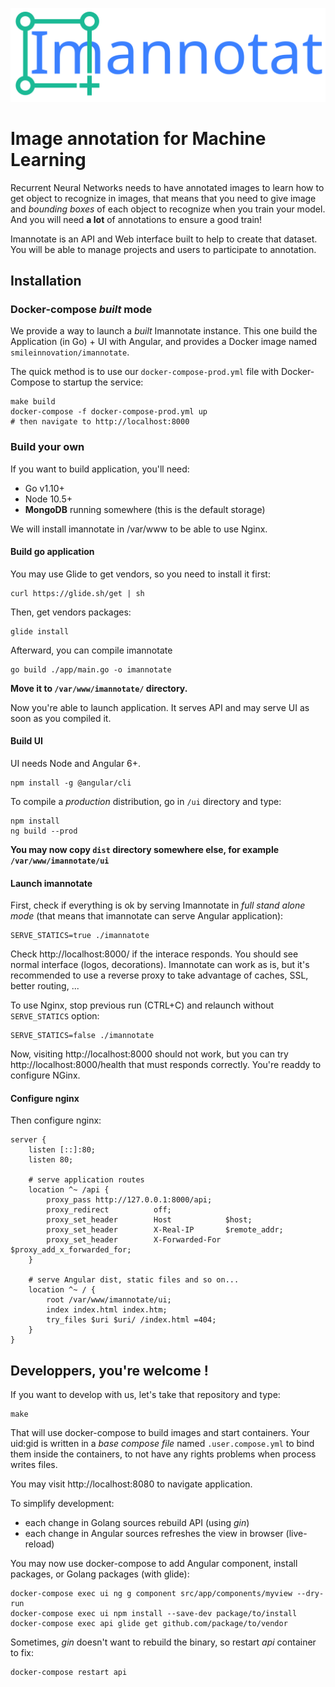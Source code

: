 ![](ui/src/assets/Logo.svg)

# Image annotation for Machine Learning

Recurrent Neural Networks needs to have annotated images to learn how to get object to recognize in images, that means that you need to give image and _bounding boxes_ of each object to recognize when you train your model. And you will need **a lot** of annotations to ensure a good train!

Imannotate is an API and Web interface built to help to create that dataset. You will be able to manage projects and users to participate to annotation.

## Installation

### Docker-compose _built_ mode

We provide a way to launch a _built_ Imannotate instance. This one build the Application (in Go) + UI with Angular, and provides a Docker image named `smileinnovation/imannotate`.

The quick method is to use our `docker-compose-prod.yml` file with Docker-Compose to startup the service:

```
make build
docker-compose -f docker-compose-prod.yml up
# then navigate to http://localhost:8000
```

### Build your own

If you want to build application, you'll need:

- Go v1.10+
- Node 10.5+
- **MongoDB** running somewhere (this is the default storage)

We will install imannotate in /var/www to be able to use Nginx.

#### Build go application

You may use Glide to get vendors, so you need to install it first:

```
curl https://glide.sh/get | sh
```


Then, get vendors packages:

```
glide install
```


Afterward, you can compile imannotate

```
go build ./app/main.go -o imannotate
```

**Move it to `/var/www/imannotate/` directory.**

Now you're able to launch application. It serves API and may serve UI as soon as you compiled it.

#### Build UI

UI needs Node and Angular 6+.

```
npm install -g @angular/cli
```


To compile a _production_ distribution, go in `/ui` directory and type:

```
npm install
ng build --prod
```


**You may now copy `dist` directory somewhere else, for example `/var/www/imannotate/ui`**

#### Launch imannotate

First, check if everything is ok by serving Imannotate in _full stand alone mode_ (that means that imannotate can serve Angular application):

```
SERVE_STATICS=true ./imannatote
```

Check http://localhost:8000/ if the interace responds. You should see normal interface (logos, decorations). Imannotate can work as is, but it's recommended to use a reverse proxy to take advantage of caches, SSL, better routing, ...


To use Nginx, stop previous run (CTRL+C) and relaunch without `SERVE_STATICS` option:

```
SERVE_STATICS=false ./imannotate
```

Now, visiting http://localhost:8000 should not work, but you can try http://localhost:8000/health that must responds correctly. You're readdy to configure NGinx.


#### Configure nginx

Then configure nginx:

```
server {
    listen [::]:80;
    listen 80;

    # serve application routes
    location ^~ /api {
        proxy_pass http://127.0.0.1:8000/api;
        proxy_redirect          off;
        proxy_set_header        Host            $host;
        proxy_set_header        X-Real-IP       $remote_addr;
        proxy_set_header        X-Forwarded-For $proxy_add_x_forwarded_for;
    }

    # serve Angular dist, static files and so on...
    location ^~ / {
        root /var/www/imannotate/ui;
        index index.html index.htm;
        try_files $uri $uri/ /index.html =404;
    }
}

```


## Developpers, you're welcome !

If you want to develop with us, let's take that repository and type:

```
make
```

That will use docker-compose to build images and start containers. Your uid:gid is written in a _base compose file_ named `.user.compose.yml` to bind them inside the containers, to not have any rights problems when process writes files.

You may visit http://localhost:8080 to navigate application.

To simplify development:

- each change in Golang sources rebuild API (using _gin_)
- each change in Angular sources refreshes the view in browser (live-reload)

You may now use docker-compose to add Angular component, install packages, or Golang packages (with glide):


```
docker-compose exec ui ng g component src/app/components/myview --dry-run
docker-compose exec ui npm install --save-dev package/to/install
docker-compose exec api glide get github.com/package/to/vendor

```

Sometimes, _gin_ doesn't want to rebuild the binary, so restart _api_ container to fix:

```
docker-compose restart api
```
